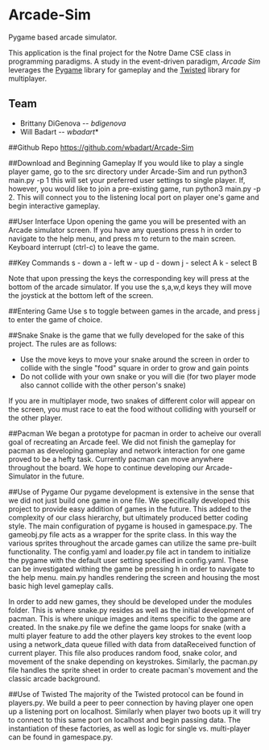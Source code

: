 # Arcade-Sim
Pygame based arcade simulator.

This application is the final project for the Notre Dame CSE class
in programming paradigms. A study in the event-driven paradigm,
*Arcade Sim* leverages the [Pygame](https://www.pygame.org) library
for gameplay and the [Twisted](#) library for multiplayer.

## Team
- Brittany DiGenova -- *bdigenova*
- Will Badart -- *wbadart**

##Github Repo
https://github.com/wbadart/Arcade-Sim

##Download and Beginning Gameplay
If you would like to play a single player game, go to the src directory under Arcade-Sim
and run python3 main.py -p 1 this will set your preferred user settings to single player.
If, however, you would like to join a pre-existing game, run python3 main.py -p 2. This will
connect you to the listening local port on player one's game and begin interactive gameplay.

##User Interface
Upon opening the game you will be presented with an Arcade simulator screen. If you have any
questions press h in order to navigate to the help menu, and press m to return to the main 
screen. Keyboard interrupt (ctrl-c) to leave the game. 

##Key Commands
s - down
a - left
w - up
d - down
j - select A
k - select B

Note that upon pressing the keys the corresponding key will press at the bottom of the arcade
simulator. If you use the s,a,w,d keys they will move the joystick at the bottom left of the 
screen.

##Entering Game
Use s to toggle between games in the arcade, and press j to enter the game of choice.

##Snake
Snake is the game that we fully developed for the sake of this project. The rules are as follows:
- Use the move keys to move your snake around the screen in order to collide with the single "food" square in order to grow and gain points
- Do not collide with your own snake or you will die (for two player mode also cannot collide with the other person's snake)

If you are in multiplayer mode, two snakes of different color will appear on the screen, you must race to eat the food without colliding 
with yourself or the other player. 

##Pacman
We began a prototype for pacman in order to acheive our overall goal of recreating an Arcade feel. We did not finish the gameplay for pacman
as developing gameplay and network interaction for one game proved to be a hefty task. Currently pacman can move anywhere throughout the board.
We hope to continue developing our Arcade-Simulator in the future. 

##Use of Pygame
Our pygame development is extensive in the sense that we did not just build one game in one file. We specifically developed this project to provide
easy addition of games in the future. This added to the complexity of our class hierarchy, but ultimately produced better coding style. The main 
configuration of pygame is housed in gamespace.py. The gameobj.py file acts as a wrapper for the sprite class. In this way the various sprites throughout
the arcade games can utilize the same pre-built functionality. The config.yaml and loader.py file act in tandem to initialize the pygame with the default
user setting specified in config.yaml. These can be investigated withing the game be pressing h in order to navigate to the help menu. main.py handles rendering 
the screen and housing the most basic high level gameplay calls.

In order to add new games, they should be developed under the modules folder. This is where snake.py resides as well as the initial development of pacman. This is
where unique images and items specific to the game are created. In the snake.py file we define the game loops for snake (with a multi player feature to add the other
players key strokes to the event loop using a network_data queue filled with data from dataReceived function of current player. This file also produces random food,
snake color, and movement of the snake depending on keystrokes. Similarly, the pacman.py file handles the sprite sheet in order to create pacman's movement and the
classic arcade background. 

##Use of Twisted
The majority of the Twisted protocol can be found in players.py. We build a peer to peer connection by having player one open up a listening port on localhost. Similarly
when player two boots up it will try to connect to this same port on localhost and begin passing data. The instantiation of these factories, as well as logic for 
single vs. multi-player can be found in gamespace.py. 
